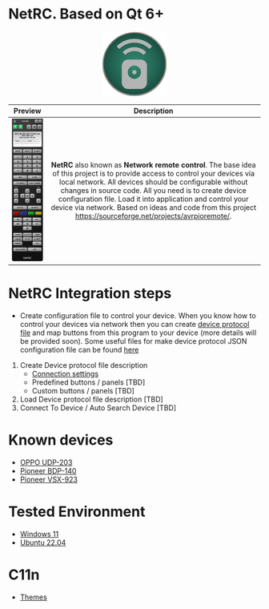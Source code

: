 # NetRC. Based on Qt 6+
<p align="center">
<img src="src/images/NetRC.png" width ="128" height="128"/>
</p>

Preview | Description
:-------------------------:|:-------------------------:
![NetRC](doc/linux/images/Oppo-203.png) | **NetRC** also known as  **Network remote control**. The base idea of this project is to provide access to control your devices via local network. All devices should be configurable without changes in source code. All you need is to create device configuration file. Load it into application and control your device via network. Based on ideas and code from this project https://sourceforge.net/projects/avrpioremote/.

# NetRC Integration steps
* Create configuration file to control your device. When you know how to control your devices via network then you can create [device protocol file](settings/)
and map buttons from this program to your device (more details will be provided soon).
Some useful files for make device protocol JSON configuration file can be found [here](doc/rfc/)

1. Create Device protocol file description 
    * [Connection settings](doc/HowTo/Step0/README.md)
    * Predefined buttons / panels [TBD]
    * Custom buttons / panels [TBD]
1. Load Device protocol file description [TBD]
1. Connect To Device /  Auto Search Device [TBD]

# Known devices
* [OPPO UDP-203](doc/OPPO_UDP-203/README.md)
* [Pioneer BDP-140](doc/Pioneer_BDP-140/README.md)
* [Pioneer VSX-923](doc/Pioneer_VSX923/README.md)

# Tested Environment
* [Windows 11](doc/w11/README.md)
* [Ubuntu 22.04](doc/linux/README.md)

# C11n
* [Themes](doc/style/README.md)
